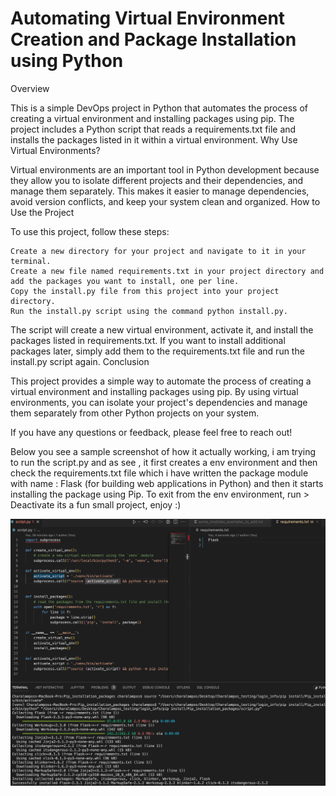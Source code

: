# Automating Virtual Environment Creation and Package Installation using Python
Overview

This is a simple DevOps project in Python that automates the process of creating a virtual environment and installing packages using pip. The project includes a Python script that reads a requirements.txt file and installs the packages listed in it within a virtual environment.
Why Use Virtual Environments?

Virtual environments are an important tool in Python development because they allow you to isolate different projects and their dependencies, and manage them separately. This makes it easier to manage dependencies, avoid version conflicts, and keep your system clean and organized.
How to Use the Project

To use this project, follow these steps:

    Create a new directory for your project and navigate to it in your terminal.
    Create a new file named requirements.txt in your project directory and add the packages you want to install, one per line.
    Copy the install.py file from this project into your project directory.
    Run the install.py script using the command python install.py.

The script will create a new virtual environment, activate it, and install the packages listed in requirements.txt. If you want to install additional packages later, simply add them to the requirements.txt file and run the install.py script again.
Conclusion

This project provides a simple way to automate the process of creating a virtual environment and installing packages using pip. By using virtual environments, you can isolate your project's dependencies and manage them separately from other Python projects on your system.

If you have any questions or feedback, please feel free to reach out!

Below you see a sample screenshot of how it actually working, i am trying to run the script.py and as see , it first creates a env environment and then check the requirements.txt file which i have written the package module with name : Flask (for building web applications in Python) and then it starts
installing the package using Pip.
To exit from the env environment, run > Deactivate
its a fun small project, enjoy :)

![Screenshot](screenshot.png)
